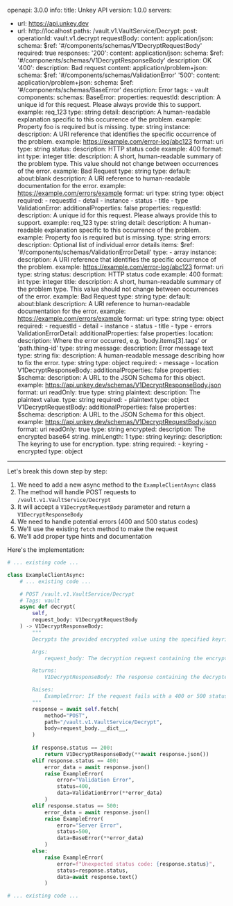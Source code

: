 openapi: 3.0.0
info:
  title: Unkey API
  version: 1.0.0
servers:
  - url: https://api.unkey.dev
  - url: http://localhost
paths:
  /vault.v1.VaultService/Decrypt:
    post:
      operationId: vault.v1.decrypt
      requestBody:
        content:
          application/json:
            schema:
              $ref: '#/components/schemas/V1DecryptRequestBody'
        required: true
      responses:
        '200':
          content:
            application/json:
              schema:
                $ref: '#/components/schemas/V1DecryptResponseBody'
          description: OK
        '400':
          description: Bad request
          content:
            application/problem+json:
              schema:
                $ref: '#/components/schemas/ValidationError'
        '500':
          content:
            application/problem+json:
              schema:
                $ref: '#/components/schemas/BaseError'
          description: Error
      tags:
        - vault
components:
  schemas:
    BaseError:
      properties:
        requestId:
          description: A unique id for this request. Please always provide this to support.
          example: req_123
          type: string
        detail:
          description: A human-readable explanation specific to this occurrence of the problem.
          example: Property foo is required but is missing.
          type: string
        instance:
          description: A URI reference that identifies the specific occurrence of the problem.
          example: https://example.com/error-log/abc123
          format: uri
          type: string
        status:
          description: HTTP status code
          example: 400
          format: int
          type: integer
        title:
          description: A short, human-readable summary of the problem type. This value should not change between occurrences of the error.
          example: Bad Request
          type: string
        type:
          default: about:blank
          description: A URI reference to human-readable documentation for the error.
          example: https://example.com/errors/example
          format: uri
          type: string
      type: object
      required:
        - requestId
        - detail
        - instance
        - status
        - title
        - type
    ValidationError:
      additionalProperties: false
      properties:
        requestId:
          description: A unique id for this request. Please always provide this to support.
          example: req_123
          type: string
        detail:
          description: A human-readable explanation specific to this occurrence of the problem.
          example: Property foo is required but is missing.
          type: string
        errors:
          description: Optional list of individual error details
          items:
            $ref: '#/components/schemas/ValidationErrorDetail'
          type:
            - array
        instance:
          description: A URI reference that identifies the specific occurrence of the problem.
          example: https://example.com/error-log/abc123
          format: uri
          type: string
        status:
          description: HTTP status code
          example: 400
          format: int
          type: integer
        title:
          description: A short, human-readable summary of the problem type. This value should not change between occurrences of the error.
          example: Bad Request
          type: string
        type:
          default: about:blank
          description: A URI reference to human-readable documentation for the error.
          example: https://example.com/errors/example
          format: uri
          type: string
      type: object
      required:
        - requestId
        - detail
        - instance
        - status
        - title
        - type
        - errors
    ValidationErrorDetail:
      additionalProperties: false
      properties:
        location:
          description: Where the error occurred, e.g. 'body.items[3].tags' or 'path.thing-id'
          type: string
        message:
          description: Error message text
          type: string
        fix:
          description: A human-readable message describing how to fix the error.
          type: string
      type: object
      required:
        - message
        - location
    V1DecryptResponseBody:
      additionalProperties: false
      properties:
        $schema:
          description: A URL to the JSON Schema for this object.
          example: https://api.unkey.dev/schemas/V1DecryptResponseBody.json
          format: uri
          readOnly: true
          type: string
        plaintext:
          description: The plaintext value.
          type: string
      required:
        - plaintext
      type: object
    V1DecryptRequestBody:
      additionalProperties: false
      properties:
        $schema:
          description: A URL to the JSON Schema for this object.
          example: https://api.unkey.dev/schemas/V1DecryptRequestBody.json
          format: uri
          readOnly: true
          type: string
        encrypted:
          description: The encrypted base64 string.
          minLength: 1
          type: string
        keyring:
          description: The keyring to use for encryption.
          type: string
      required:
        - keyring
        - encrypted
      type: object

---
Let's break this down step by step:

1. We need to add a new async method to the `ExampleClientAsync` class
2. The method will handle POST requests to `/vault.v1.VaultService/Decrypt`
3. It will accept a `V1DecryptRequestBody` parameter and return a `V1DecryptResponseBody`
4. We need to handle potential errors (400 and 500 status codes)
5. We'll use the existing `fetch` method to make the request
6. We'll add proper type hints and documentation

Here's the implementation:

```python:client.py
# ... existing code ...

class ExampleClientAsync:
    # ... existing code ...

    # POST /vault.v1.VaultService/Decrypt
    # Tags: vault
    async def decrypt(
        self, 
        request_body: V1DecryptRequestBody
    ) -> V1DecryptResponseBody:
        """
        Decrypts the provided encrypted value using the specified keyring.

        Args:
            request_body: The decryption request containing the encrypted data and keyring

        Returns:
            V1DecryptResponseBody: The response containing the decrypted plaintext

        Raises:
            ExampleError: If the request fails with a 400 or 500 status code
        """
        response = await self.fetch(
            method="POST",
            path="/vault.v1.VaultService/Decrypt",
            body=request_body.__dict__,
        )
        
        if response.status == 200:
            return V1DecryptResponseBody(**await response.json())
        elif response.status == 400:
            error_data = await response.json()
            raise ExampleError(
                error="Validation Error",
                status=400,
                data=ValidationError(**error_data)
            )
        elif response.status == 500:
            error_data = await response.json()
            raise ExampleError(
                error="Server Error",
                status=500,
                data=BaseError(**error_data)
            )
        else:
            raise ExampleError(
                error=f"Unexpected status code: {response.status}",
                status=response.status,
                data=await response.text()
            )

# ... existing code ...
```